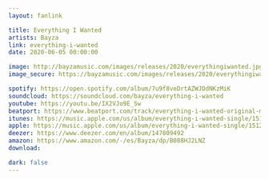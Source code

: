 ```yaml
---
layout: fanlink

title: Everything I Wanted
artists: Bayza
link: everything-i-wanted
date: 2020-06-05 00:00:00

image: http://bayzamusic.com/images/releases/2020/everythingiwanted.jpg
image_secure: https://bayzamusic.com/images/releases/2020/everythingiwanted.jpg

spotify: https://open.spotify.com/album/7u9f8veDrtAZWJDdNKzMiK
soundcloud: https://soundcloud.com/bayza/everything-i-wanted
youtube: https://youtu.be/IX2VJo9E_Sw
beatport: https://www.beatport.com/track/everything-i-wanted-original-mix/13602423
itunes: https://music.apple.com/us/album/everything-i-wanted-single/1512929117?app=itunes
apple: https://music.apple.com/us/album/everything-i-wanted-single/1512929117?app=music
deezer: https://www.deezer.com/en/album/147809492
amazon: https://www.amazon.com/-/es/Bayza/dp/B088HJ2LNZ
download: 

dark: false
---
```

